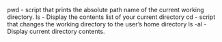 pwd - script that prints the absolute path name of the current working directory.
ls - Display the contents list of your current directory
cd - script that changes the working directory to the user’s home directory
ls -al - Display current directory contents.
